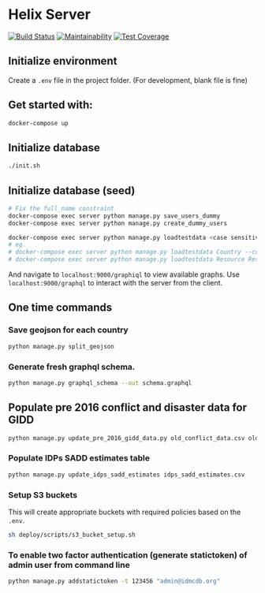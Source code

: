 # Helix Server

[![Build Status](https://github.com/idmc-labs/helix-server/actions/workflows/test_runner.yml/badge.svg)](https://github.com/idmc-labs/helix-server/actions)
[![Maintainability](https://api.codeclimate.com/v1/badges/2322f4f0041caffe4742/maintainability)](https://codeclimate.com/github/idmc-labs/helix-server/maintainability)
[![Test Coverage](https://api.codeclimate.com/v1/badges/2322f4f0041caffe4742/test_coverage)](https://codeclimate.com/github/idmc-labs/helix-server/test_coverage)

## Initialize environment

Create a `.env` file in the project folder. (For development, blank file is fine)

## Get started with:

```bash
docker-compose up
```

## Initialize database

```bash
./init.sh
```

## Initialize database (seed)
```bash
# Fix the full_name constraint
docker-compose exec server python manage.py save_users_dummy
docker-compose exec server python manage.py create_dummy_users

docker-compose exec server python manage.py loadtestdata <case sensitive model_names> --count 2
# eg.
# docker-compose exec server python manage.py loadtestdata Country --count 2
# docker-compose exec server python manage.py loadtestdata Resource ResourceGroup --count 2
```

And navigate to `localhost:9000/graphiql` to view available graphs.
Use `localhost:9000/graphql` to interact with the server from the client.

## One time commands

### Save geojson for each country

```bash
python manage.py split_geojson
```

### Generate fresh graphql schema.
```bash
python manage.py graphql_schema --out schema.graphql
```

## Populate pre 2016 conflict and disaster data for GIDD
```bash
python manage.py update_pre_2016_gidd_data.py old_conflict_data.csv old_disaster_data.csv
```
### Populate IDPs SADD estimates table
```bash
python manage.py update_idps_sadd_estimates idps_sadd_estimates.csv
```

### Setup S3 buckets

This will create appropriate buckets with required policies based on the `.env`.

```bash
sh deploy/scripts/s3_bucket_setup.sh
```

### To enable two factor authentication (generate statictoken) of admin user from command line
```bash
python manage.py addstatictoken -t 123456 "admin@idmcdb.org"
```
